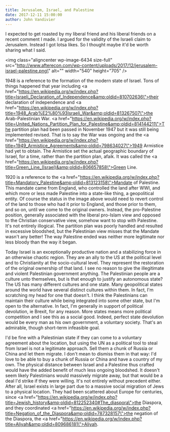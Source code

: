 ```yaml
---
title: Jerusalem, Israel, and Palestine
date: 2017-12-11 15:00:00
author: John Vandivier
---
```




I expected to get roasted by my liberal friend and his liberal friends on a recent comment I made. I argued for the validity of the Israeli claim to Jerusalem. Instead I got lotsa likes. So I thought maybe it'd be worth sharing what I said.

<img class=\"aligncenter wp-image-6434 size-full\" src=\"http://www.afterecon.com/wp-content/uploads/2017/12/jerusalem-israel-palestine.png\" alt=\"\" width=\"540\" height=\"705\" />

1948 is a reference to the formation of the modern state of Israel. Tons of things happened that year including <a href=\"https://en.wikipedia.org/w/index.php?title=Israeli_Declaration_of_Independence&amp;oldid=810702636\">their declaration of independence</a> and <a href=\"https://en.wikipedia.org/w/index.php?title=1948_Arab%E2%80%93Israeli_War&amp;oldid=813267507\">the Arab-Palestinian War</a>. <a href=\"https://en.wikipedia.org/w/index.php?title=United_Nations_Partition_Plan_for_Palestine&amp;oldid=814144211\">The partition plan</a> had been passed in November 1947 but it was still being implemented revised. That is to say the War was ongoing and the <a href=\"https://en.wikipedia.org/w/index.php?title=1949_Armistice_Agreements&amp;oldid=798634027\">1949 Armistice</a> had yet to obtain. The Armistice set the actual geographic boundary of Israel, for a time, rather than the partition plan, afaik. It was called the <a href=\"https://en.wikipedia.org/w/index.php?title=Green_Line_(Israel)&amp;oldid=806657858\">Green Line</a>.

1920 is a reference to the <a href=\"https://en.wikipedia.org/w/index.php?title=Mandatory_Palestine&amp;oldid=813123158\">Mandate of Palestine</a>. This mandate came from England, who controlled the land after WWI, and which more or less made Palestine into a state-like thing, a geopolitical entity. Of course the status in the image above would need to revert control of the land to those who had it prior to England, and those prior to them, and so on, until we come to the original owners. Instead, the pro-Palestine position, generally associated with the liberal pro-Islam view and opposed to the Christian conservative view, somehow want to stop with Palestine. It's not entirely illogical. The partition plan was poorly handled and resulted in excessive bloodshed, but the Palestinian view misses that the Mandate wasn't any better! The way Palestine ended was neither more legitimate nor less bloody than the way it began.

Today Israel is an exceptionally productive nation and a stabilizing force in an otherwise chaotic region. They are an ally to the US at the political level and to Christianity at the socio-cultural level. They represent the restoration of the original ownership of that land. I see no reason to give the illegitimate and violent Palestinian government anything. The Palestinian people are a culture unto themselves, but is that enough to justify an autonomous state? The US has many different cultures and one state. Many geopolitical states around the world have several distinct cultures within them. In fact, I'm scratching my head for one that doesn't. I think the Palestinians can maintain their culture while being integrated into some other state, but I'm open to the alternative. In fact, I'm generally in support of political devolution, ie Brexit, for any reason. More states means more political competition and I see this as a social good. Indeed, perfect state devolution would be every man as his own government, a voluntary society. That's an admirable, though short-term infeasible goal.

I'd be fine with a Palestinian state if they can come to a voluntary agreement about the location, but using the UN as a political tool to steal from Israel is not a legitimate approach. Sell them a chunk of Russia or China and let them migrate. I don't mean to dismiss them in that way: I'd love to be able to buy a chunk of Russia or China and have a country of my own. The physical distance between Israel and a Palestine thus crafted would have the added benefit of much less ongoing bloodshed. It doesn't seem likely Palestinians would massively migrate away, but that would be a deal I'd strike if they were willing. It's not entirely without precedent either. After all, Israel exists in large part due to a massive social migration of Jews to a physical location. They had been scattered about Europe for centuries, since <a href=\"https://en.wikipedia.org/w/index.php?title=Jewish_history&amp;oldid=812252340#The_diaspora\">the Diaspora</a>, and they coordinated <a href=\"https://en.wikipedia.org/w/index.php?title=Negation_of_the_Diaspora&amp;oldid=787328157\">the negation of the Diaspora</a>, the <a href=\"https://en.wikipedia.org/w/index.php?title=Aliyah&amp;oldid=809686181\">Aliyah</a>.